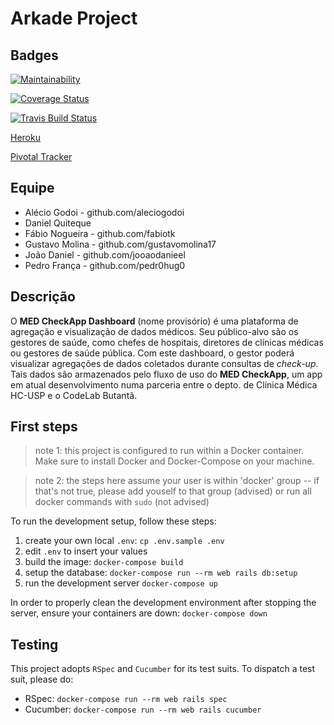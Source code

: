 # Arkade Project

## Badges

[![Maintainability](https://api.codeclimate.com/v1/badges/4e347874f6423c0eb360/maintainability)](https://codeclimate.com/github/Arkade-Team/Arkade/maintainability)

<!--[![Test Coverage](https://api.codeclimate.com/v1/badges/4e347874f6423c0eb360/test_coverage)](https://codeclimate.com/github/Arkade-Team/Arkade/test_coverage)-->

[![Coverage Status](https://coveralls.io/repos/github/Arkade-Team/Arkade/badge.svg?branch=master)](https://coveralls.io/github/Arkade-Team/Arkade?branch=master)

[![Travis Build Status](https://travis-ci.org/Arkade-Team/Arkade.svg?branch=master)](https://travis-ci.org/Arkade-Team/Arkade)

[Heroku](https://protected-mesa-87501.herokuapp.com)

[Pivotal Tracker](https://www.pivotaltracker.com/n/projects/2466642)

## Equipe

- Alécio Godoi - github.com/aleciogodoi
- Daniel Quiteque
- Fábio Nogueira - github.com/fabiotk
- Gustavo Molina - github.com/gustavomolina17
- João Daniel - github.com/jooaodanieel
- Pedro França - github.com/pedr0hug0

## Descrição

O **MED CheckApp Dashboard** (nome provisório) é uma plataforma de agregação e visualização de dados médicos. Seu público-alvo são os gestores de saúde, como chefes de hospitais, diretores de clínicas médicas ou gestores de saúde pública. Com este dashboard, o gestor poderá visualizar agregações de dados coletados durante consultas de _check-up_. Tais dados são armazenados pelo fluxo de uso do **MED CheckApp**, um app em atual desenvolvimento numa parceria entre o depto. de Clínica Médica HC-USP e o CodeLab Butantã.

## First steps

> note 1: this project is configured to run within a Docker container. Make sure to install Docker and Docker-Compose on your machine.

> note 2: the steps here assume your user is within 'docker' group -- if that's not true, please add youself to that group (advised) or run all docker commands with `sudo` (not advised)

To run the development setup, follow these steps:

1. create your own local `.env`: `cp .env.sample .env`
2. edit `.env` to insert your values
3. build the image: `docker-compose build`
4. setup the database: `docker-compose run --rm web rails db:setup`
5. run the development server `docker-compose up`

In order to properly clean the development environment after stopping the server, ensure your containers are down: `docker-compose down`

## Testing

This project adopts `RSpec` and `Cucumber` for its test suits. To dispatch a test suit, please do:

- RSpec: `docker-compose run --rm web rails spec`
- Cucumber: `docker-compose run --rm web rails cucumber`
